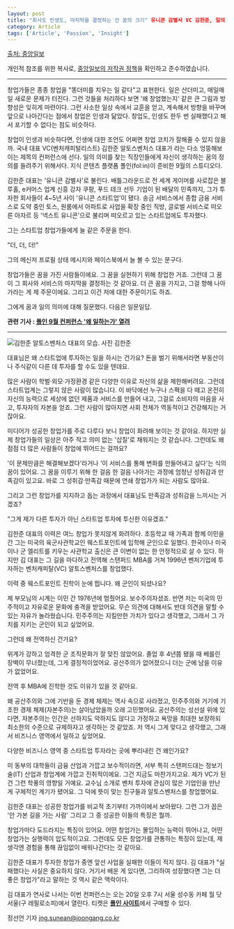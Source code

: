 ```yaml
---
layout: post
title: "회사도 인생도, 마지막을 결정하는 건 꿈의 크기" 유니콘 감별사 VC 김한준, 일의 의미를 말하다
category: Article
tags: ['Article', 'Passion', 'Insight']
---
```


[출처: 중앙일보](https://news.joins.com/article/22942860)

개인적 참조를 위한 복사로, [중앙일보의 저작권 정책](http://bbs.joins.com/app/myjoins_policy/163116)을 확인하고 준수하였습니다.

** **
    
창업가들은 종종 창업을 "똥더미를 치우는 일 같다"고 표현한다. 일은 산더미고, 매일매일 새로운 문제가 터진다. 그런 것들을 처리하다 보면 '왜 창업했는지' 같은 큰 그림과 방향성은 잊히게 마련이다. 그런 사소한 일상 속에서 교훈을 얻고, 계속해서 방향을 바꾸며 앞으로 나아간다는 점에서 창업은 인생과 닮았다. 창업도, 인생도 한두 번 실패했다고 해서 포기할 수 없다는 점도 비슷하다.    
    
창업이 인생과 비슷하다면, 인생에 대한 조언도 어쩌면 창업 코치가 잘해줄 수 있지 않을까. 국내 대표 VC(벤처캐피털리스트) 김한준 알토스벤처스 대표가 라는 다소 엉뚱해보이는 제목의 컨퍼런스에 선다. 일의 의미를 찾는 직장인들에게 자신이 생각하는 꿈의 정의를 들려주기 위해서다. 지식 콘텐츠 플랫폼 폴인(fol:in)이 준비한 9월의 스튜디오다.   
    
김한준 대표는 '유니콘 감별사'로 불린다. 배틀그라운드로 전 세계 게이머를 사로잡은 블루홀, e커머스 업계 신흥 강자 쿠팡, 푸드 테크 선두 기업이 된 배달의 민족까지, 그가 투자한 회사들이 4~5년 사이 '유니콘 스타트업'이 됐다. 송금 서비스에서 종합 금융 서비스로 도약 중인 토스, 원룸에서 아파트로 사업을 확장 중인 직방, 글로벌 서비스로 떠오른 아자르 등 '넥스트 유니콘'으로 불리며 떠오르고 있는 스타트업에도 투자했다.   
    
그는 스타트업 창업가들에게 늘 같은 주문을 한다.     
    
"더, 더, 더!"

    
그의 메신저 프로필 상태 메시지와 페이스북에서 늘 볼 수 있는 문구다.   
    

창업가들은 꿈을 가진 사람들이에요. 그 꿈을 실현하기 위해 창업한 거죠. 그런데 그 꿈이 그 회사와 서비스의 마지막을 결정하는 것 같아요. 더 큰 꿈을 가지고, 그걸 향해 나아가라는 게 제 주문이에요. 그리고 이건 저에 대한 주문이기도 하죠. 

    
그에게 꿈과 일의 의미에 대해 질문했다. 다음은 일문일답.    
 

**관련 기사 : [폴인 9월 컨퍼런스 '왜 일하는가' 열려][1]**   
** **   

![김한준 알토스벤처스 대표의 모습. 사진 김한준](https://pds.joins.com/news/component/htmlphoto_mmdata/201809/05/528e8550-0d4f-4bdb-bb1d-ad385eaaa5f2.jpg)

대표님은 왜 스타트업에 투자하는 일을 하시는 건가요? 돈을 벌기 위해서라면 부동산이나 주식같이 다른 데 투자를 할 수도 있을 텐데요.

많은 사람이 학벌·외모·가정환경 같은 다양한 이유로 자신의 삶을 제한해버려요. 그런데 스타트업계는 그렇지 않은 사람이 많습니다. 이 바닥에선 누구나 스펙을 다 떼고 온전히 자신의 능력으로 세상에 없던 제품과 서비스를 만들어 내고, 그걸로 소비자의 마음을 사고, 투자자의 자본을 얻죠. 그런 사람이 많아지면 사회 전체가 역동적이고 건강해지는 거잖아요.

    

미디어가 성공한 창업가를 주로 다루다 보니 창업이 화려해 보이는 것 같아요. 하지만 실제 창업가들의 일상은 아주 작고 의미 없는 '삽질'로 채워지는 것 같습니다. 그런데도 왜 점점 더 많은 사람들이 창업에 뛰어드는 걸까요?

'이 문제만큼은 해결해보겠다'라거나 '이 서비스를 통해 변화를 만들어내고 싶다'는 식의 꿈이 있어요. 그 꿈을 이루기 위해 한 걸음 한 걸음 나아가는 과정에 엄청난 성취감과 만족감이 있고요. 바로 그 성취감·만족감 때문에 연쇄 창업가가 되는 사람도 많아요.

    

그리고 그런 창업가를 지지하고 돕는 과정에서 대표님도 만족감과 성취감을 느끼시는 거겠죠?

"그게 제가 다른 투자가 아닌 스타트업 투자에 투신한 이유겠죠."

    
김한준 대표의 이력은 여느 창업가 못지않게 화려하다. 초등학교 때 가족과 함께 이민을 간 그는 미국의 육군사관학교인 웨스트포인트에 입학해 군인으로 일했다. 한국이나 미국이나 군 엘리트를 키우는 사관학교 출신은 큰 이변이 없는 한 안정적으로 살 수 있다. 하지만 김 대표는 그 길을 마다하고 전역해 스탠퍼드 MBA를 거쳐 1996년 벤처기업에 투자하는 벤처캐피탈(VC) 알토스벤처스를 창업했다.   

이력 중 웨스트포인트 진학이 눈에 띕니다. 왜 군인이 되셨나요?

제 부모님의 시계는 이민 간 1976년에 멈췄어요. 보수주의자셨죠. 반면 저는 미국의 민주적이고 자유로운 문화에 충격을 받았어요. 무슨 의견에 대해서도 반대 의견을 말할 수 있는 자유가 놀라웠습니다. 민주주의는 지킬만한 가치가 있다고 생각했고, 그래서 그 가치를 지키는 군인이 되고 싶었어요.

    

그런데 왜 전역하신 건가요?

위계가 강하고 엄격한 군 조직문화가 잘 맞진 않았어요. 졸업 후 4년쯤 됐을 때 베를린 장벽이 무너졌는데, 그게 결정적이었어요. 공산주의가 없어졌으니 더는 군에 남을 이유가 없었어요.

    

전역 후 MBA에 진학한 것도 이유가 있을 것 같아요.

왜 공산주의와 그에 기반을 둔 경제 체제는 역사 속으로 사라졌고, 민주주의와 거기에 기초한 경제 체제(자본주의)는 살아남았을까 오래 고민했어요. 공산주의는 성선설 위에 있다면, 자본주의는 인간은 선하지도 악하지도 않다고 가정하고 욕망을 최대한 보장하되 최소한의 수준으로 규제하자고 생각하는 것 같았죠. 저 역시 그게 맞다고 생각했고, 그래서 비즈니스 영역에서 일하고 싶었어요.

    

다양한 비즈니스 영역 중 스타트업 투자라는 곳에 뿌리내린 건 왜인가요?

미 동부의 대학들이 금융 산업과 가깝고 보수적이라면, 서부 특히 스탠퍼드대는 정보기술(IT) 산업과 창업계에 가깝고 진취적이에요. 그건 지금도 마찬가지고요. 제가 VC가 된 건 그런 학풍의 영향일 거예요. 교수님 소개로 벤처 투자에 관심이 많은 기업인을 만난 게 구체적인 계기가 됐어요. 그 덕에 뜻이 맞는 친구들과 알토스벤처스를 창업했어요.

    
김한준 대표는 성공한 창업가를 비교적 초기부터 가까이에서 보아왔다. 그런 그가 꼽은 '안 가본 길을 가는 사람' 그리고 그 중 성공한 이들의 특징은 뭘까.   
  

창업가마다 도드라지는 특징이 있어요. 어떤 창업가는 몰입하는 능력이 뛰어나고, 어떤 창업가는 실행력이 압도적이고요. 그런데도 모든 창업가를 관통하는 특징이 있는데, 제 생각엔 경험을 통해 끊임없이 배워나간다는 것 같아요. 

    
김한준 대표가 투자한 창업가 중엔 앞선 사업을 실패한 이들이 적지 않다. 김 대표가 "실패했다는 사실은 중요하지 않다. 거기서 배운 게 있다면, 그리하여 성장했다면 그는 더 좋은 창업가"라고 말하는 것 역시 같은 맥락이다.   
    
김 대표가 연사로 나서는 이번 컨퍼런스는 오는 20일 오후 7시 서울 성수동 카페 월 닷 서울(구 레필로소피)에서 열린다. 티켓은 [**폴인 사이트**][2]에서 구매할 수 있다.     
    
정선언 기자 jng.sunean@joongang.co.kr   

[1]: https://news.joins.com/article/22942694
[2]: https://www.folin.co/studio/4/view

  